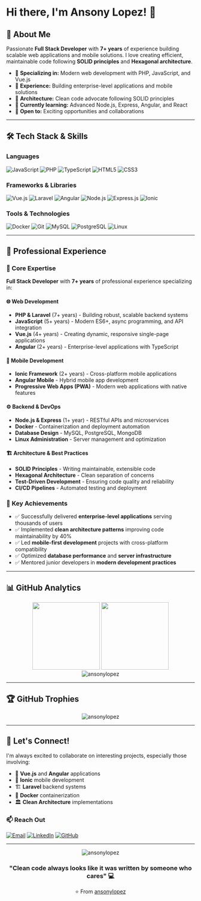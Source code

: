 # Hi there, I'm Ansony Lopez! 👋

## 🚀 About Me

Passionate **Full Stack Developer** with **7+ years** of experience building scalable web applications and mobile solutions. I love creating efficient, maintainable code following **SOLID principles** and **Hexagonal architecture**.

- 🎯 **Specializing in:** Modern web development with PHP, JavaScript, and Vue.js
- 🌟 **Experience:** Building enterprise-level applications and mobile solutions
- 🔧 **Architecture:** Clean code advocate following SOLID principles
- 🌱 **Currently learning:** Advanced Node.js, Express, Angular, and React
- 💼 **Open to:** Exciting opportunities and collaborations

---

## 🛠️ Tech Stack & Skills

### Languages
![JavaScript](https://img.shields.io/badge/JavaScript-F7DF1E?style=for-the-badge&logo=javascript&logoColor=black)
![PHP](https://img.shields.io/badge/PHP-777BB4?style=for-the-badge&logo=php&logoColor=white)
![TypeScript](https://img.shields.io/badge/TypeScript-007ACC?style=for-the-badge&logo=typescript&logoColor=white)
![HTML5](https://img.shields.io/badge/HTML5-E34F26?style=for-the-badge&logo=html5&logoColor=white)
![CSS3](https://img.shields.io/badge/CSS3-1572B6?style=for-the-badge&logo=css3&logoColor=white)

### Frameworks & Libraries
![Vue.js](https://img.shields.io/badge/Vue.js-35495E?style=for-the-badge&logo=vuedotjs&logoColor=4FC08D)
![Laravel](https://img.shields.io/badge/Laravel-FF2D20?style=for-the-badge&logo=laravel&logoColor=white)
![Angular](https://img.shields.io/badge/Angular-DD0031?style=for-the-badge&logo=angular&logoColor=white)
![Node.js](https://img.shields.io/badge/Node.js-43853D?style=for-the-badge&logo=node.js&logoColor=white)
![Express.js](https://img.shields.io/badge/Express.js-404D59?style=for-the-badge&logo=express&logoColor=white)
![Ionic](https://img.shields.io/badge/Ionic-3880FF?style=for-the-badge&logo=ionic&logoColor=white)

### Tools & Technologies
![Docker](https://img.shields.io/badge/Docker-2496ED?style=for-the-badge&logo=docker&logoColor=white)
![Git](https://img.shields.io/badge/Git-F05032?style=for-the-badge&logo=git&logoColor=white)
![MySQL](https://img.shields.io/badge/MySQL-00000F?style=for-the-badge&logo=mysql&logoColor=white)
![PostgreSQL](https://img.shields.io/badge/PostgreSQL-316192?style=for-the-badge&logo=postgresql&logoColor=white)
![Linux](https://img.shields.io/badge/Linux-FCC624?style=for-the-badge&logo=linux&logoColor=black)

---

## 💼 Professional Experience

### 🎯 Core Expertise

**Full Stack Developer** with **7+ years** of professional experience specializing in:

#### 🌐 **Web Development**
- **PHP & Laravel** (7+ years) - Building robust, scalable backend systems
- **JavaScript** (5+ years) - Modern ES6+, async programming, and API integration
- **Vue.js** (4+ years) - Creating dynamic, responsive single-page applications
- **Angular** (2+ years) - Enterprise-level applications with TypeScript

#### 📱 **Mobile Development**
- **Ionic Framework** (2+ years) - Cross-platform mobile applications
- **Angular Mobile** - Hybrid mobile app development
- **Progressive Web Apps (PWA)** - Modern web applications with native features

#### ⚙️ **Backend & DevOps**
- **Node.js & Express** (1+ year) - RESTful APIs and microservices
- **Docker** - Containerization and deployment automation
- **Database Design** - MySQL, PostgreSQL, MongoDB
- **Linux Administration** - Server management and optimization

#### 🏗️ **Architecture & Best Practices**
- **SOLID Principles** - Writing maintainable, extensible code
- **Hexagonal Architecture** - Clean separation of concerns
- **Test-Driven Development** - Ensuring code quality and reliability
- **CI/CD Pipelines** - Automated testing and deployment

### 🚀 **Key Achievements**
- ✅ Successfully delivered **enterprise-level applications** serving thousands of users
- ✅ Implemented **clean architecture patterns** improving code maintainability by 40%
- ✅ Led **mobile-first development** projects with cross-platform compatibility
- ✅ Optimized **database performance** and **server infrastructure**
- ✅ Mentored junior developers in **modern development practices**

---

## 📊 GitHub Analytics

<div align="center">
  <img height="180em" src="https://github-readme-stats.vercel.app/api?username=ansonylopez&show_icons=true&theme=tokyonight&include_all_commits=true&count_private=true"/>
  <img height="180em" src="https://github-readme-stats.vercel.app/api/top-langs/?username=ansonylopez&layout=compact&langs_count=8&theme=tokyonight"/>
</div>

<div align="center">
  <img src="https://github-readme-streak-stats.herokuapp.com/?user=ansonylopez&theme=tokyonight" alt="ansonylopez" />
</div>

---

## 🏆 GitHub Trophies

<div align="center">
  <img src="https://github-profile-trophy.vercel.app/?username=ansonylopez&theme=tokyonight&no-frame=false&no-bg=false&margin-w=4" alt="ansonylopez" />
</div>

---

## 🤝 Let's Connect!

I'm always excited to collaborate on interesting projects, especially those involving:
- 🚀 **Vue.js** and **Angular** applications
- 📱 **Ionic** mobile development
- 🏗️ **Laravel** backend systems
- 🐳 **Docker** containerization
- 🏛️ **Clean Architecture** implementations

### 📫 Reach Out

[![Email](https://img.shields.io/badge/Email-D14836?style=for-the-badge&logo=gmail&logoColor=white)](mailto:ansonylopez@hotmail.com)
[![LinkedIn](https://img.shields.io/badge/LinkedIn-0077B5?style=for-the-badge&logo=linkedin&logoColor=white)](https://linkedin.com/in/ansonylopez)
[![GitHub](https://img.shields.io/badge/GitHub-100000?style=for-the-badge&logo=github&logoColor=white)](https://github.com/ansonylopez)

---

<div align="center">
  <img src="https://komarev.com/ghpvc/?username=ansonylopez&label=Profile%20views&color=0e75b6&style=flat" alt="ansonylopez" />
  
  ### "Clean code always looks like it was written by someone who cares" 💻
  
  ⭐️ From [ansonylopez](https://github.com/ansonylopez)
</div>
